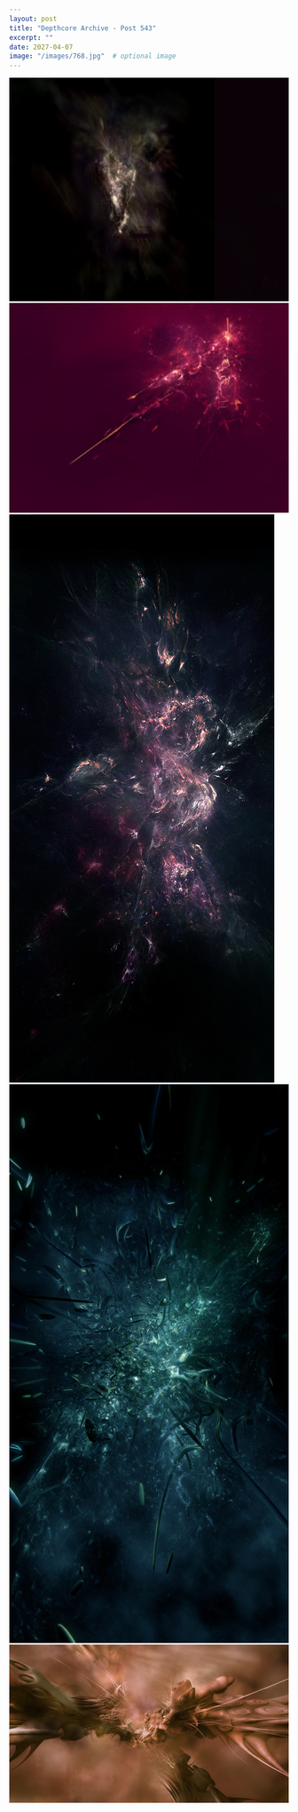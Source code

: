 ```yaml
---
layout: post
title: "Depthcore Archive - Post 543"
excerpt: ""
date: 2027-04-07
image: "/images/768.jpg"  # optional image
---
```


<img src="/images/768.jpg">
<img src="/images/769.jpg" alt="769.jpg"/>
<img src="/images/770.jpg" alt="770.jpg"/>
<img src="/images/771.jpg" alt="771.jpg"/>
<img src="/images/772.jpg" alt="772.jpg"/>
